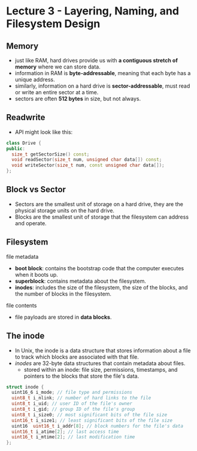 # Lecture 3 - Layering, Naming, and Filesystem Design

## Memory

- just like RAM, hard drives provide us with **a contiguous stretch of memory** where we can store data.
- information in RAM is **byte-addressable**, meaning that each byte has a unique address.
- similarly, information on a hard drive is **sector-addressable**, must read or write an entire sector at a time.
- sectors are often **512 bytes** in size, but not always.

## Readwrite

- API might look like this:

```c++
class Drive {
public:
  size_t getSectorSize() const;
  void readSector(size_t num, unsigned char data[]) const;
  void writeSector(size_t num, const unsigned char data[]);
};
```

## Block vs Sector

- Sectors are the smallest unit of storage on a hard drive, they are the physical storage units on the hard drive.
- Blocks are the smallest unit of storage that the filesystem can address and operate.

## Filesystem

file metadata

- **boot block**: contains the bootstrap code that the computer executes when it boots up.
- **superblock**: contains metadata about the filesystem.
- **inodes**: includes the size of the filesystem, the size of the blocks, and the number of blocks in the filesystem.

file contents

- file payloads are stored in **data blocks**.

## The inode

- In Unix, the inode is a data structure that stores information about a file to track which blocks are associated with that file.
- *inodes* are 32-byte data structures that contain metadata about files.
  - stored within an inode: file size, permissions, timestamps, and pointers to the blocks that store the file's data.

```c
struct inode {
  uint16_6 i_mode; // file type and permissions
  uint8_t i_nlink; // number of hard links to the file
  uint8_t i_uid; // user ID of the file's owner
  uint8_t i_gid; // group ID of the file's group
  uint8_t i_size0; // most significant bits of the file size
  uint16_t i_size1; // least significant bits of the file size
  uint16  uint16_t i_addr[8]; // block numbers for the file's data
  uint16_t i_atime[2]; // last access time
  uint16_t i_mtime[2]; // last modification time
};
```
